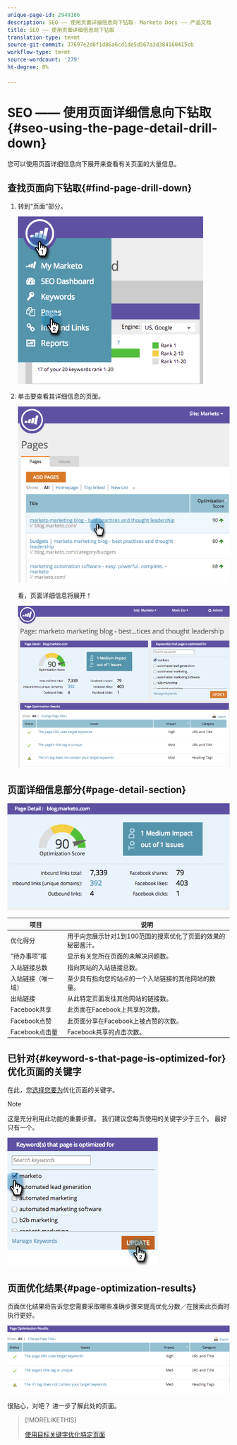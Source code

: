```yaml
---
unique-page-id: 2949186
description: SEO —— 使用页面详细信息向下钻取- Marketo Docs —— 产品文档
title: SEO —— 使用页面详细信息向下钻取
translation-type: tm+mt
source-git-commit: 37697e2d6f1d86a6cd1de5d567a3d384160415cb
workflow-type: tm+mt
source-wordcount: '279'
ht-degree: 0%

---
```



# SEO —— 使用页面详细信息向下钻取{#seo-using-the-page-detail-drill-down}

您可以使用页面详细信息向下展开来查看有关页面的大量信息。

## 查找页面向下钻取{#find-page-drill-down}

1. 转到“页面”部分。

   ![](assets/image2014-9-17-21-3a54-3a53.png)

1. 单击要查看其详细信息的页面。

   ![](assets/image2014-9-17-21-3a54-3a58.png)

   看，页面详细信息将展开！

   ![](assets/image2014-9-17-21-3a55-3a2.png)

## 页面详细信息部分{#page-detail-section}

![](assets/image2014-9-17-21-3a55-3a46.png)

| 项目 | 说明 |
|---|---|
| 优化得分 | 用于向您展示针对1到100范围的搜索优化了页面的效果的秘密酱汁。 |
| “待办事项”框 | 显示有关您所在页面的未解决问题数。 |
| 入站链接总数 | 指向网站的入站链接总数。 |
| 入站链接（唯一域） | 至少具有指向您的站点的一个入站链接的其他网站的数量。 |
| 出站链接 | 从此特定页面发往其他网站的链接数。 |
| Facebook共享 | 此页面在Facebook上共享的次数。 |
| Facebook点赞 | 此页面分享在Facebook上被点赞的次数。 |
| Facebook点击量 | Facebook共享的点击次数。 |

## 已针对{#keyword-s-that-page-is-optimized-for}优化页面的关键字

在此，您[选择您要为](/help/marketo/product-docs/additional-apps/seo/keywords/seo-optimize-specific-pages-with-targeted-keywords.md)优化页面的关键字。

>[!NOTE]
>
>这是充分利用此功能的重要步骤。 我们建议您每页使用的关键字少于三个。 最好只有一个。

![](assets/image2014-9-17-21-3a56-3a35.png)

## 页面优化结果{#page-optimization-results}

页面优化结果将告诉您您需要采取哪些准确步骤来提高优化分数／在搜索此页面时执行更好。

![](assets/image2014-9-17-21-3a56-3a41.png)

很贴心，对吧？ 进一步了解此处的页面。

>[!MORELIKETHIS]
>
>[使用目标关键字优化特定页面](/help/marketo/product-docs/additional-apps/seo/keywords/seo-optimize-specific-pages-with-targeted-keywords.md)
